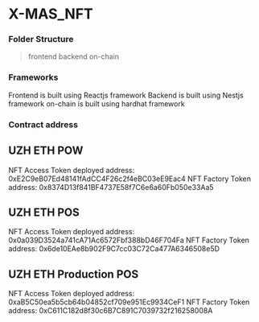 # X-MAS_NFT

### Folder Structure
> frontend
> backend
> on-chain

### Frameworks
Frontend is built using Reactjs framework
Backend is built using Nestjs framework
on-chain is built using hardhat framework

### Contract address

## UZH ETH POW
NFT Access Token deployed address: 0xE2C9eB07Ed48141fAdCC4F26c2f4eBC03eE9Eac4
NFT Factory Token address: 0x8374D13f841BF4737E58f7C6e6a60Fb050e33Aa5

## UZH ETH POS
NFT Access Token deployed address: 0x0a039D3524a741cA71Ac6572Fbf388bD46F704Fa
NFT Factory Token address: 0x6de10EAe8b902F9C7cc03C72Ca477A6346508e5D


## UZH ETH Production POS
NFT Access Token deployed address: 0xaB5C50ea5b5cb64b04852cf709e951Ec9934CeF1
NFT Factory Token address: 0xC611C182d8f30c6B7C891C7039732f216258008A